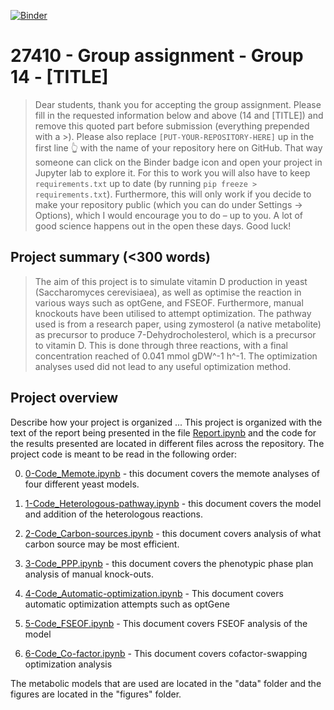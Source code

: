 [![Binder](https://mybinder.org/badge_logo.svg)](https://mybinder.org/v2/gh/27410/27410-2020-group-project-group-14-vitamin-d-production/main)

# 27410 - Group assignment - Group 14 - [TITLE]

> Dear students, thank you for accepting the group assignment. Please fill in the
> requested information below and above (14 and [TITLE]) and remove this quoted part before submission (everything prepended with a >).
> Please also replace `[PUT-YOUR-REPOSITORY-HERE]` up in the first line 👆 with the name of your repository here on GitHub.
> That way someone can click on the Binder badge icon and open your project in Jupyter lab to explore it.
> For this to work you will also have to keep `requirements.txt` up to date (by running `pip freeze > requirements.txt`).
> Furthermore, this will only work if you decide to make your repository public (which you can do under Settings -> Options),
> which I would encourage you to do – up to you. A lot of good science happens out in the open these days. 
> Good luck!

## Project summary (<300 words)

> The aim of this project is to simulate vitamin D production in yeast (Saccharomyces cerevisiaea), as well as optimise the reaction in various ways such as optGene, and FSEOF. Furthermore, manual knockouts have been utilised to attempt optimization. The pathway used is from a research paper, using zymosterol (a native metabolite) as precursor to produce 7-Dehydrocholesterol, which is a precursor to vitamin D. This is done through three reactions, with a final concentration reached of 0.041 mmol gDW^-1 h^-1. The optimization analyses used did not lead to any useful optimization method.

## Project overview
Describe how your project is organized ...
This project is organized with the text of the report being presented in the file [Report.ipynb](Report.ipynb) and the code for the results presented are located in different files across the repository.
The project code is meant to be read in the following order:

0. [0-Code_Memote.ipynb](0-Code_Memote.ipynb) - this document covers the memote analyses of four different yeast models.

1. [1-Code_Heterologous-pathway.ipynb](1-Code_Heterologous-pathway.ipynb) - this document covers the model and addition of the heterologous reactions.

2. [2-Code_Carbon-sources.ipynb](2-Code_Carbon-sources.ipynb) - this document covers analysis of what carbon source may be most efficient.

3. [3-Code_PPP.ipynb](3-Code_PPP.ipynb) - this document covers the phenotypic phase plan analysis of manual knock-outs.

4. [4-Code_Automatic-optimization.ipynb](4-Code_Automatic-optimization.ipynb) - This document covers automatic optimization attempts such as optGene

5. [5-Code_FSEOF.ipynb](5-Code_FSEOF.ipynb) - This document covers FSEOF analysis of the model

6. [6-Code_Co-factor.ipynb](6-Code_Co-factor.ipynb) - This document covers cofactor-swapping optimization analysis

The metabolic models that are used are located in the "data" folder and the figures are located in the "figures" folder.


